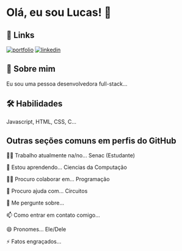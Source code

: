 # Olá, eu sou Lucas! 👋


## 🔗 Links
[![portfolio](https://img.shields.io/badge/my_portfolio-000?style=for-the-badge&logo=ko-fi&logoColor=white)](https://katherineoelsner.com/)
[![linkedin](https://img.shields.io/badge/linkedin-0A66C2?style=for-the-badge&logo=linkedin&logoColor=white)](https://www.linkedin.com/)


## 🚀 Sobre mim
Eu sou uma pessoa desenvolvedora full-stack...


## 🛠 Habilidades
Javascript, HTML, CSS, C...


## Outras seções comuns em perfis do GitHub
👩‍💻 Trabalho atualmente na/no... Senac (Estudante)

🧠 Estou aprendendo... Ciencias da Computação

👯‍♀️ Procuro colaborar em... Programação

🤔 Procuro ajuda com... Circuitos

💬 Me pergunte sobre... 

📫 Como entrar em contato comigo...

😄 Pronomes... Ele/Dele

⚡️ Fatos engraçados...

